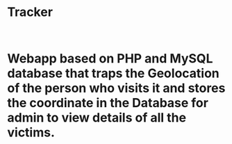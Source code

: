 <h1>Tracker<h1><br>
Webapp based on PHP and MySQL database that traps the Geolocation of the person who visits it and stores the coordinate in the Database for admin to view details of all the victims.
